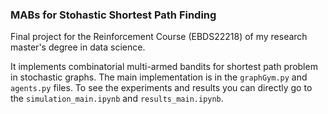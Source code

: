 ### MABs for Stohastic Shortest Path Finding

Final project for the Reinforcement Course (EBDS22218) of my research master's degree in data science.

It implements combinatorial multi-armed bandits for shortest path problem in stochastic graphs. The main implementation is in the `graphGym.py` and `agents.py` files. To see the experiments and results you can directly go to the `simulation_main.ipynb` and `results_main.ipynb`.
